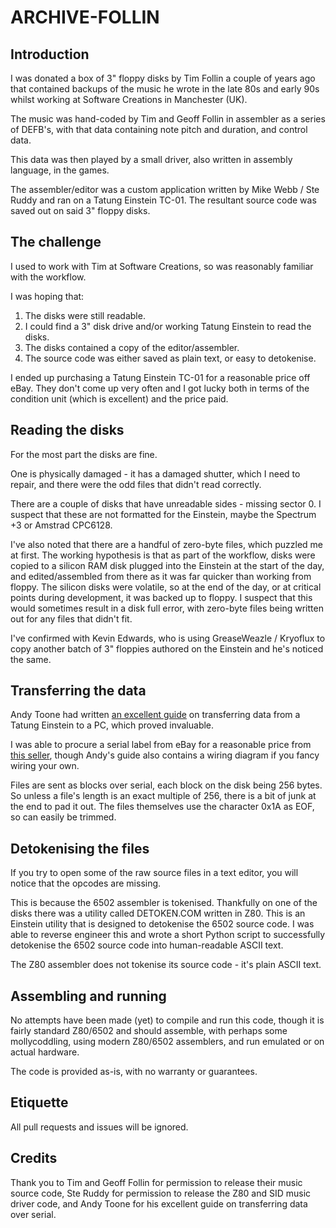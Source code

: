 # ARCHIVE-FOLLIN

## Introduction

I was donated a box of 3" floppy disks by Tim Follin a couple of years ago that contained backups of the music he wrote in the late 80s and early 90s whilst working at Software Creations in Manchester (UK).

The music was hand-coded by Tim and Geoff Follin in assembler as a series of DEFB's, with that data containing note pitch and duration, and control data.

This data was then played by a small driver, also written in assembly language, in the games.

The assembler/editor was a custom application written by Mike Webb / Ste Ruddy and ran on a Tatung Einstein TC-01. The resultant source code was saved out on said 3" floppy disks.

## The challenge

I used to work with Tim at Software Creations, so was reasonably familiar with the workflow.

I was hoping that:

1. The disks were still readable.
2. I could find a 3" disk drive and/or working Tatung Einstein to read the disks.
3. The disks contained a copy of the editor/assembler.
4. The source code was either saved as plain text, or easy to detokenise.

I ended up purchasing a Tatung Einstein TC-01 for a reasonable price off eBay. They don't come up very often and I got lucky both in terms of the condition unit (which is excellent) and the price paid.

## Reading the disks

For the most part the disks are fine.

One is physically damaged - it has a damaged shutter, which I need to repair, and there were the odd files that didn't read correctly.

There are a couple of disks that have unreadable sides - missing sector 0. I suspect that these are not formatted for the Einstein, maybe the Spectrum +3 or Amstrad CPC6128.

I've also noted that there are a handful of zero-byte files, which puzzled me at first. The working hypothesis is that as part of the workflow, disks were copied to a silicon RAM disk plugged into the Einstein at the start of the day, and edited/assembled from there as it was far quicker than working from floppy. The silicon disks were volatile, so at the end of the day, or at critical points during development, it was backed up to floppy. I suspect that this would sometimes result in a disk full error, with zero-byte files being written out for any files that didn't fit.

I've confirmed with Kevin Edwards, who is using GreaseWeazle / Kryoflux to copy another batch of 3" floppies authored on the Einstein and he's noticed the same.

## Transferring the data

Andy Toone had written [an excellent guide](https://feertech.com/legion/retro/computer/2021/06/08/connecting-over-serial.html) on transferring data from a Tatung Einstein to a PC, which proved invaluable.

I was able to procure a serial label from eBay for a reasonable price from [this seller](https://www.ebay.co.uk/str/avyork), though Andy's guide also contains a wiring diagram if you fancy wiring your own.

Files are sent as blocks over serial, each block on the disk being 256 bytes. So unless a file's length is an exact multiple of 256, there is a bit of junk at the end to pad it out. The files themselves use the character 0x1A as EOF, so can easily be trimmed.

## Detokenising the files

If you try to open some of the raw source files in a text editor, you will notice that the opcodes are missing.

This is because the 6502 assembler is tokenised. Thankfully on one of the disks there was a utility called DETOKEN.COM written in Z80. This is an Einstein utility that is designed to detokenise the 6502 source code. I was able to reverse engineer this and wrote a short Python script to successfully detokenise the 6502 source code into human-readable ASCII text.

The Z80 assembler does not tokenise its source code - it's plain ASCII text.

## Assembling and running

No attempts have been made (yet) to compile and run this code, though it is fairly standard Z80/6502 and should assemble, with perhaps some mollycoddling, using modern Z80/6502 assemblers, and run emulated or on actual hardware.

The code is provided as-is, with no warranty or guarantees.

## Etiquette

All pull requests and issues will be ignored.

## Credits

Thank you to Tim and Geoff Follin for permission to release their music source code, Ste Ruddy for permission to release the Z80 and SID music driver code, and Andy Toone for his excellent guide on transferring data over serial.